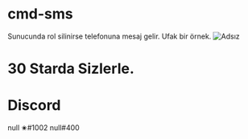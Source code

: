 # cmd-sms
Sunucunda rol silinirse telefonuna mesaj gelir.
Ufak bir örnek.
![Adsız](https://user-images.githubusercontent.com/60463845/126866975-7e05f862-9bbf-4bd3-b2cf-8317fa415a1b.png)

# 30 Starda Sizlerle.
# Discord 
null ✬#1002
null#400
